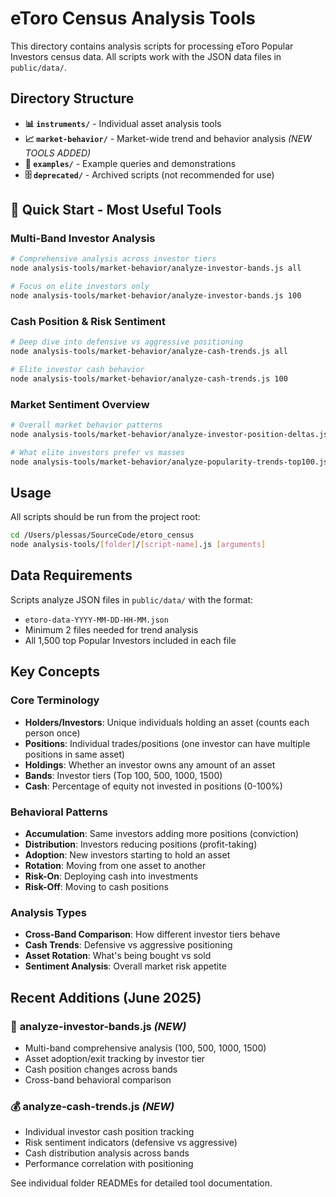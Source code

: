 # eToro Census Analysis Tools

This directory contains analysis scripts for processing eToro Popular Investors census data. All scripts work with the JSON data files in `public/data/`.

## Directory Structure

- **📊 `instruments/`** - Individual asset analysis tools
- **📈 `market-behavior/`** - Market-wide trend and behavior analysis *(NEW TOOLS ADDED)*
- **📝 `examples/`** - Example queries and demonstrations
- **🗄️ `deprecated/`** - Archived scripts (not recommended for use)

## 🚀 Quick Start - Most Useful Tools

### **Multi-Band Investor Analysis**
```bash
# Comprehensive analysis across investor tiers
node analysis-tools/market-behavior/analyze-investor-bands.js all

# Focus on elite investors only
node analysis-tools/market-behavior/analyze-investor-bands.js 100
```

### **Cash Position & Risk Sentiment**
```bash
# Deep dive into defensive vs aggressive positioning
node analysis-tools/market-behavior/analyze-cash-trends.js all

# Elite investor cash behavior
node analysis-tools/market-behavior/analyze-cash-trends.js 100
```

### **Market Sentiment Overview**
```bash
# Overall market behavior patterns
node analysis-tools/market-behavior/analyze-investor-position-deltas.js

# What elite investors prefer vs masses
node analysis-tools/market-behavior/analyze-popularity-trends-top100.js
```

## Usage

All scripts should be run from the project root:
```bash
cd /Users/plessas/SourceCode/etoro_census
node analysis-tools/[folder]/[script-name].js [arguments]
```

## Data Requirements

Scripts analyze JSON files in `public/data/` with the format:
- `etoro-data-YYYY-MM-DD-HH-MM.json`
- Minimum 2 files needed for trend analysis
- All 1,500 top Popular Investors included in each file

## Key Concepts

### Core Terminology
- **Holders/Investors**: Unique individuals holding an asset (counts each person once)
- **Positions**: Individual trades/positions (one investor can have multiple positions in same asset)
- **Holdings**: Whether an investor owns any amount of an asset
- **Bands**: Investor tiers (Top 100, 500, 1000, 1500)
- **Cash**: Percentage of equity not invested in positions (0-100%)

### Behavioral Patterns
- **Accumulation**: Same investors adding more positions (conviction)
- **Distribution**: Investors reducing positions (profit-taking)
- **Adoption**: New investors starting to hold an asset
- **Rotation**: Moving from one asset to another
- **Risk-On**: Deploying cash into investments
- **Risk-Off**: Moving to cash positions

### Analysis Types
- **Cross-Band Comparison**: How different investor tiers behave
- **Cash Trends**: Defensive vs aggressive positioning
- **Asset Rotation**: What's being bought vs sold
- **Sentiment Analysis**: Overall market risk appetite

## Recent Additions (June 2025)

### 🎯 **analyze-investor-bands.js** *(NEW)*
- Multi-band comprehensive analysis (100, 500, 1000, 1500)
- Asset adoption/exit tracking by investor tier
- Cash position changes across bands
- Cross-band behavioral comparison

### 💰 **analyze-cash-trends.js** *(NEW)*
- Individual investor cash position tracking
- Risk sentiment indicators (defensive vs aggressive)
- Cash distribution analysis across bands
- Performance correlation with positioning

See individual folder READMEs for detailed tool documentation.